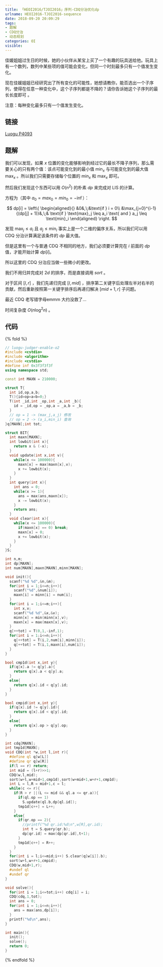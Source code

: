 ```yaml
---
title: 「HEOI2016/TJOI2016」序列-CDQ分治优化dp
urlname: HEOI2016-TJOI2016-sequence
date: 2018-09-20 20:09:29
tags:
- 题解
- CDQ分治
- 动态规划
categories: OI
visible:
---
```



佳媛姐姐过生日的时候，她的小伙伴从某宝上买了一个有趣的玩具送给他。玩具上有一个数列，数列中某些项的值可能会变化，但同一个时刻最多只有一个值发生变化。

现在佳媛姐姐已经研究出了所有变化的可能性，她想请教你，能否选出一个子序列，使得在任意一种变化中，这个子序列都是不降的？请你告诉她这个子序列的最长长度即可 。

注意：每种变化最多只有一个值发生变化。

<!-- more -->

## 链接

[Luogu P4093](https://www.luogu.org/problemnew/show/P4093)

## 题解

我们可以发现，如果 $x$ 位置的变化能够影响到经过它的最长不降子序列，那么需要关心的只有两个值：该点可能变化到的最小值 $\min_x$ 与可能变化到的最大值 $\max_x$ 。所以我们只需要存储每个位置的 $\min_x$ 和 $\max_x$ 即可。

然后我们发现这个东西可以用 $O(n^2)$ 的朴素 $dp$ 来完成对 $\text{LIS}$ 的计算。

方程为（其中 $a_0 = max_0 = min_0 = - \inf$）：

$$
dp[i] = 
\left\{
\begin{aligned}{}
&0&,\;&\text{if } i = 0\\
&\max_{j=0}^{i-1}{(dp[j] + 1)}&,\;& \text{if } \text{max}_j \leq a_i \text{ and } a_j \leq \text{min}_i
\end{aligned}
\right.
$$

发现 $\text{max}_j \leq a_i$ 且 $a_j \leq \text{min}_i$ 事实上是一个二维的偏序关系，所以我们可以用 $\text{CDQ}$ 分治计算满足该条件的 $dp$ 最大值。

但是这里有一个与普通 $\text{CDQ}$ 不相同的地方，我们必须要计算完在 $i$ 前面的 $dp$ 值，才能开始计算 $dp[i]$。

所以这里的 $\text{CDQ}$ 分治应当做一些微小的更改。

我们不用归并完成对 $2d$  的排序，而是直接调用 $sort$ 。

对于区间 $[l,r]$ ，我们先递归完成 $[l,mid]$ ，排序第二关键字后处理左半对右半的贡献，然后重新按照第一关键字排序后再递归解决 $[mid+1,r]$ 子问题。

最近 $\text{CDQ}$ 老写错字母emmm 大约没救了...

时间复杂度 $O(n \log ^2 n)$ 。

## 代码

{% fold %}
```cpp
// luogu-judger-enable-o2
#include <cstdio>
#include <algorithm>
#include <cstdio>
#define inf 0x3f3f3f3f
using namespace std;

const int MAXN = 210000;

struct T{
  int id,op,a,b;
  T(){id=op=a=b=0;}
  T(int _id,int _op,int _a,int _b){
    id = _id,op = _op,a = _a,b = _b;
  }
  // op = 1 -> (max_j,a_j) 修改
  // op = 2 -> (a_i,min_i) 查询
}q[MAXN];int tot;

struct BIT{
  int maxn[MAXN];
  int lowbit(int x){
    return x & (-x);
  }
  void update(int x,int v){
    while(x <= 100000){
      maxn[x] = max(maxn[x],v);
      x += lowbit(x);
    }
  }
  int query(int x){
    int ans = 0;
    while(x >= 1){
      ans = max(ans,maxn[x]);
      x -= lowbit(x);
    }
    return ans;
  }
  void clear(int x){
    while(x <= 100000){
      if(maxn[x] == 0) break;
      maxn[x] = 0;
      x += lowbit(x);
    }
  }
}S;

int n,m;
int dp[MAXN];
int num[MAXN],maxn[MAXN],minn[MAXN];

void init(){
  scanf("%d %d",&n,&m);
  for(int i = 1;i<=n;i++){
    scanf("%d",&num[i]);
    maxn[i] = minn[i] = num[i];
  }
  for(int i = 1;i<=m;i++){
    int x,v;
    scanf("%d %d",&x,&v);
    minn[x] = min(minn[x],v);
    maxn[x] = max(maxn[x],v);
  }
  q[++tot] = T(0,1,-inf,1);
  for(int i = 1;i<=n;i++){
    q[++tot] = T(i,2,num[i],minn[i]);
    q[++tot] = T(i,1,maxn[i],num[i]);
  }
}

bool cmp1d(int x,int y){
  if(q[x].a != q[y].a){
    return q[x].a < q[y].a;
  }
  else{
    return q[x].id < q[y].id;
  }
}

bool cmpid(int x,int y){
  if(q[x].id != q[y].id){
    return q[x].id < q[y].id;
  }
  else{
    return q[x].op > q[y].op;
  }
}

int cdq[MAXN];
int tmp1d[MAXN];
void CDQ(int *w,int l,int r){
  #define ql q[w[L]]
  #define qr q[w[R]]
  if(l == r) return;
  int mid = (l+r)>>1;
  CDQ(w,l,mid);
  sort(w+l,w+mid+1,cmp1d),sort(w+mid+1,w+r+1,cmp1d);
  int L = l,R = mid+1,c = l;
  while(c <= r){
    if(R > r ||(L <= mid && ql.a <= qr.a)){
      if(ql.op == 1)
        S.update(ql.b,dp[ql.id]);
      tmp1d[c++] = L++;
    }
    else{
      if(qr.op == 2){
        //printf("%d qr.id:%d\n",w[R],qr.id);
        int t = S.query(qr.b);
        dp[qr.id] = max(dp[qr.id],t+1);
      }
      tmp1d[c++] = R++;
    }
  }
  for(int i = l;i<=mid;i++) S.clear(q[w[i]].b);
  sort(w+l,w+r+1,cmpid);
  CDQ(w,mid+1,r);
  #undef ql
  #undef qr
}

void solve(){
  for(int i = 1;i<=tot;i++) cdq[i] = i;
  CDQ(cdq,1,tot);
  int ans = 0;
  for(int i = 1;i<=n;i++){
    ans = max(ans,dp[i]);
  }
  printf("%d\n",ans);
}

int main(){
  init();
  solve();
  return 0;
}
```
{% endfold %}